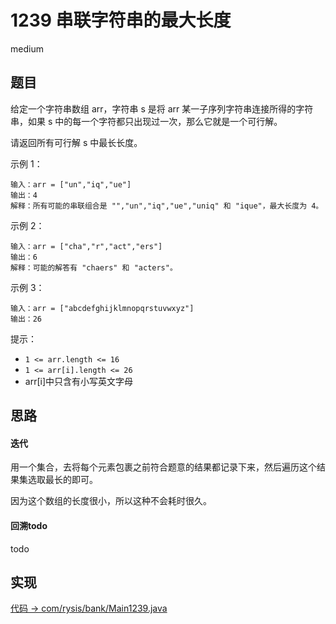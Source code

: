 # 1239 串联字符串的最大长度

medium

## 题目

给定一个字符串数组 arr，字符串 s 是将 arr 某一子序列字符串连接所得的字符串，如果 s 中的每一个字符都只出现过一次，那么它就是一个可行解。

请返回所有可行解 s 中最长长度。

示例 1：
```
输入：arr = ["un","iq","ue"]
输出：4
解释：所有可能的串联组合是 "","un","iq","ue","uniq" 和 "ique"，最大长度为 4。
```
示例 2：
```
输入：arr = ["cha","r","act","ers"]
输出：6
解释：可能的解答有 "chaers" 和 "acters"。
```
示例 3：
```
输入：arr = ["abcdefghijklmnopqrstuvwxyz"]
输出：26
```

提示：

- `1 <= arr.length <= 16`
- `1 <= arr[i].length <= 26`
- arr[i]中只含有小写英文字母

## 思路

#### 迭代

用一个集合，去将每个元素包裹之前符合题意的结果都记录下来，然后遍历这个结果集选取最长的即可。

因为这个数组的长度很小，所以这种不会耗时很久。

#### 回溯todo

todo

## 实现

[代码 -> com/rysis/bank/Main1239.java](../../src/com/rysis/bank/Main1239.java)
